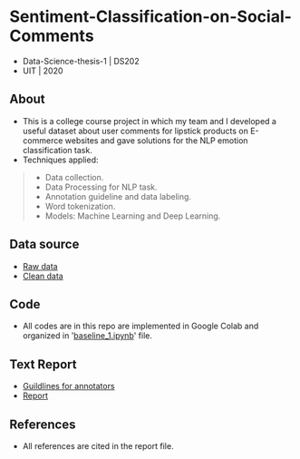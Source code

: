 # Sentiment-Classification-on-Social-Comments
* Data-Science-thesis-1 | DS202
* UIT | 2020

## About

* This is a college course project in which my team and I developed a useful dataset about user comments for lipstick products on E-commerce websites and gave solutions for the NLP emotion classification task.
* Techniques applied:
> * Data collection.
> * Data Processing for NLP task.
> * Annotation guideline and data labeling. 
> * Word tokenization.
> * Models: Machine Learning and Deep Learning.


## Data source

* <a href="https://github.com/hanhdthds/Sentiment-Classification-on-Social-Comments/tree/main/data_raw" target="_blank">Raw data</a>
* <a href="https://github.com/hanhdthds/Sentiment-Classification-on-Social-Comments/tree/main/data_cleaned" target="_blank">Clean data</a>

## Code

* All codes are in this repo are implemented in Google Colab and organized in '<a href="https://github.com/hanhdthds/Sentiment-Classification-on-Social-Comments/blob/c178801ce2b4bc38e7f1d66b357429bccddd48af/Baseline_1.ipynb" target="_blank">baseline_1.ipynb</a>' file.

## Text Report

* <a href="guildlines_UITVLFC.pdf" target="_blank">Guildlines for annotators</a>
* <a href="Phân Loại Cảm Xúc Cho Tiếng Việt Với Các Bình Luận Về Son.pdf" target="_blank">Report</a>

## References

* All references are cited in the report file.
